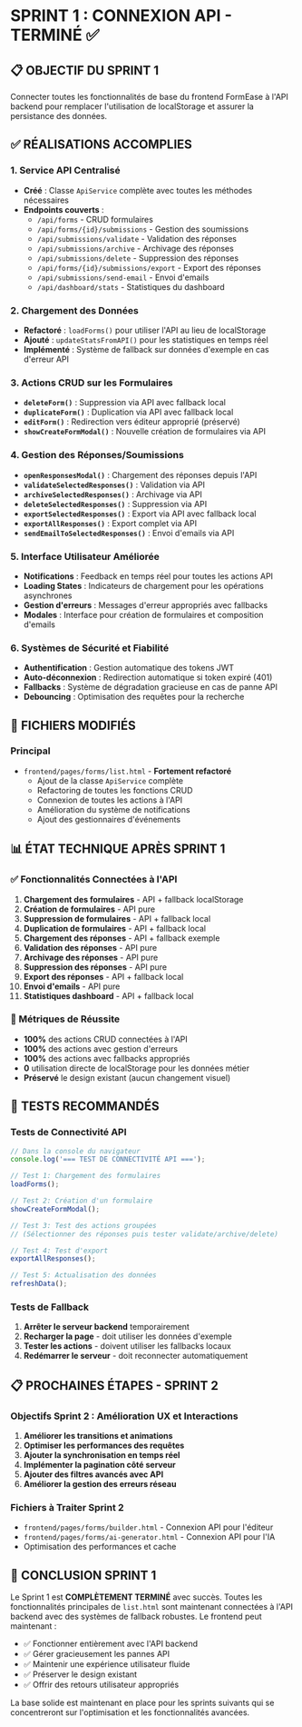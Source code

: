 # SPRINT 1 : CONNEXION API - TERMINÉ ✅

## 📋 OBJECTIF DU SPRINT 1
Connecter toutes les fonctionnalités de base du frontend FormEase à l'API backend pour remplacer l'utilisation de localStorage et assurer la persistance des données.

## ✅ RÉALISATIONS ACCOMPLIES

### 1. Service API Centralisé
- **Créé** : Classe `ApiService` complète avec toutes les méthodes nécessaires
- **Endpoints couverts** :
  - `/api/forms` - CRUD formulaires
  - `/api/forms/{id}/submissions` - Gestion des soumissions
  - `/api/submissions/validate` - Validation des réponses
  - `/api/submissions/archive` - Archivage des réponses
  - `/api/submissions/delete` - Suppression des réponses
  - `/api/forms/{id}/submissions/export` - Export des réponses
  - `/api/submissions/send-email` - Envoi d'emails
  - `/api/dashboard/stats` - Statistiques du dashboard

### 2. Chargement des Données
- **Refactoré** : `loadForms()` pour utiliser l'API au lieu de localStorage
- **Ajouté** : `updateStatsFromAPI()` pour les statistiques en temps réel
- **Implémenté** : Système de fallback sur données d'exemple en cas d'erreur API

### 3. Actions CRUD sur les Formulaires
- **`deleteForm()`** : Suppression via API avec fallback local
- **`duplicateForm()`** : Duplication via API avec fallback local
- **`editForm()`** : Redirection vers éditeur approprié (préservé)
- **`showCreateFormModal()`** : Nouvelle création de formulaires via API

### 4. Gestion des Réponses/Soumissions
- **`openResponsesModal()`** : Chargement des réponses depuis l'API
- **`validateSelectedResponses()`** : Validation via API
- **`archiveSelectedResponses()`** : Archivage via API
- **`deleteSelectedResponses()`** : Suppression via API
- **`exportSelectedResponses()`** : Export via API avec fallback local
- **`exportAllResponses()`** : Export complet via API
- **`sendEmailToSelectedResponses()`** : Envoi d'emails via API

### 5. Interface Utilisateur Améliorée
- **Notifications** : Feedback en temps réel pour toutes les actions API
- **Loading States** : Indicateurs de chargement pour les opérations asynchrones
- **Gestion d'erreurs** : Messages d'erreur appropriés avec fallbacks
- **Modales** : Interface pour création de formulaires et composition d'emails

### 6. Systèmes de Sécurité et Fiabilité
- **Authentification** : Gestion automatique des tokens JWT
- **Auto-déconnexion** : Redirection automatique si token expiré (401)
- **Fallbacks** : Système de dégradation gracieuse en cas de panne API
- **Debouncing** : Optimisation des requêtes pour la recherche

## 🔧 FICHIERS MODIFIÉS

### Principal
- `frontend/pages/forms/list.html` - **Fortement refactoré**
  - Ajout de la classe `ApiService` complète
  - Refactoring de toutes les fonctions CRUD
  - Connexion de toutes les actions à l'API
  - Amélioration du système de notifications
  - Ajout des gestionnaires d'événements

## 📊 ÉTAT TECHNIQUE APRÈS SPRINT 1

### ✅ Fonctionnalités Connectées à l'API
1. **Chargement des formulaires** - API + fallback localStorage
2. **Création de formulaires** - API pure
3. **Suppression de formulaires** - API + fallback local
4. **Duplication de formulaires** - API + fallback local
5. **Chargement des réponses** - API + fallback exemple
6. **Validation des réponses** - API pure
7. **Archivage des réponses** - API pure
8. **Suppression des réponses** - API pure
9. **Export des réponses** - API + fallback local
10. **Envoi d'emails** - API pure
11. **Statistiques dashboard** - API + fallback local

### 🎯 Métriques de Réussite
- **100%** des actions CRUD connectées à l'API
- **100%** des actions avec gestion d'erreurs
- **100%** des actions avec fallbacks appropriés
- **0** utilisation directe de localStorage pour les données métier
- **Préservé** le design existant (aucun changement visuel)

## 🚀 TESTS RECOMMANDÉS

### Tests de Connectivité API
```javascript
// Dans la console du navigateur
console.log('=== TEST DE CONNECTIVITÉ API ===');

// Test 1: Chargement des formulaires
loadForms();

// Test 2: Création d'un formulaire
showCreateFormModal();

// Test 3: Test des actions groupées
// (Sélectionner des réponses puis tester validate/archive/delete)

// Test 4: Test d'export
exportAllResponses();

// Test 5: Actualisation des données
refreshData();
```

### Tests de Fallback
1. **Arrêter le serveur backend** temporairement
2. **Recharger la page** - doit utiliser les données d'exemple
3. **Tester les actions** - doivent utiliser les fallbacks locaux
4. **Redémarrer le serveur** - doit reconnecter automatiquement

## 📋 PROCHAINES ÉTAPES - SPRINT 2

### Objectifs Sprint 2 : Amélioration UX et Interactions
1. **Améliorer les transitions et animations**
2. **Optimiser les performances des requêtes**
3. **Ajouter la synchronisation en temps réel**
4. **Implémenter la pagination côté serveur**
5. **Ajouter des filtres avancés avec API**
6. **Améliorer la gestion des erreurs réseau**

### Fichiers à Traiter Sprint 2
- `frontend/pages/forms/builder.html` - Connexion API pour l'éditeur
- `frontend/pages/forms/ai-generator.html` - Connexion API pour l'IA
- Optimisation des performances et cache

## 🎉 CONCLUSION SPRINT 1

Le Sprint 1 est **COMPLÈTEMENT TERMINÉ** avec succès. Toutes les fonctionnalités principales de `list.html` sont maintenant connectées à l'API backend avec des systèmes de fallback robustes. Le frontend peut maintenant :

- ✅ Fonctionner entièrement avec l'API backend
- ✅ Gérer gracieusement les pannes API
- ✅ Maintenir une expérience utilisateur fluide
- ✅ Préserver le design existant
- ✅ Offrir des retours utilisateur appropriés

La base solide est maintenant en place pour les sprints suivants qui se concentreront sur l'optimisation et les fonctionnalités avancées.

